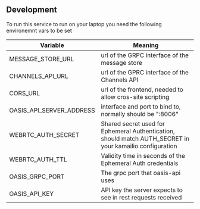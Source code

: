 ## Development

To run this service to run on your laptop you need the following environemnt vars to be set

| Variable                 | Meaning                                                                                                  |
|--------------------------|----------------------------------------------------------------------------------------------------------|
| MESSAGE_STORE_URL        | url of the GRPC interface of the message store                                                           |
| CHANNELS_API_URL         | url of the GPRC interface of the Channels API                                                            |
| CORS_URL                 | url of the frontend, needed to allow cros-site scripting                                                 |
| OASIS_API_SERVER_ADDRESS | interface and port to bind to, normally should be ":8006"                                                |
| WEBRTC_AUTH_SECRET       | Shared secret used for Ephemeral Authentication, should match AUTH_SECRET in your kamailio configuration |
| WEBRTC_AUTH_TTL          | Validity time in seconds of the Ephemeral Auth credentials                                               |
| OASIS_GRPC_PORT          | The grpc port that oasis-api uses                                                                        |
| OASIS_API_KEY            | API key the server expects to see in rest requests received                                              |
